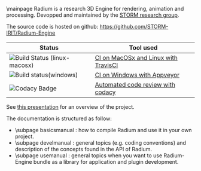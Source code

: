 \mainpage
Radium is a research 3D Engine for rendering, animation and processing.
Devopped and maintained by the [STORM research group](https://www.irit.fr/STORM/site/).

The source code is hosted on github: https://github.com/STORM-IRIT/Radium-Engine

   Status     |    Tool used
------------- | -------------
![Build Status (linux-macosx)](https://travis-ci.com/STORM-IRIT/Radium-Engine.svg?branch=master)  | [CI on MacOSx and Linux with TravisCI](https://travis-ci.com/STORM-IRIT/Radium-Engine)
![Build status(windows)](https://ci.appveyor.com/api/projects/status/y782apb6urx0krj3/branch/master?svg=true) | [CI on Windows with Appveyor](https://ci.appveyor.com/project/nmellado/radium-engine/branch/master)
![Codacy Badge](https://api.codacy.com/project/badge/Grade/faf8701c9fb142f7b6215871ec40c5fe)| [Automated code review with codacy](https://app.codacy.com/app/STORM/Radium-Engine?utm_source=github.com&utm_medium=referral&utm_content=STORM-IRIT/Radium-Engine&utm_campaign=Badge_Grade_Dashboard)

See [this presentation](https://docs.google.com/presentation/d/12W2KXY7ctJXFIelmgNEn7obiBv_E4bmcMl3mXeJPVgc/edit?usp=sharing) for an overview of the project.

The documentation is structured as follow:
 - \subpage basicsmanual : how to compile Radium and use it in your own project.
 - \subpage develmanual : general topics (e.g. coding conventions) and description of the concepts found in the API of Radium.
 - \subpage usemanual : general topics when you want to use Radium-Engine bundle as a library for application and plugin development.



